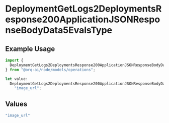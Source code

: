 # DeploymentGetLogs2DeploymentsResponse200ApplicationJSONResponseBodyData5EvalsType

## Example Usage

```typescript
import {
  DeploymentGetLogs2DeploymentsResponse200ApplicationJSONResponseBodyData5EvalsType,
} from "@orq-ai/node/models/operations";

let value:
  DeploymentGetLogs2DeploymentsResponse200ApplicationJSONResponseBodyData5EvalsType =
    "image_url";
```

## Values

```typescript
"image_url"
```
